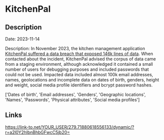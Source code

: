 # KitchenPal

## Description

Date: 2023-11-14

Description:
In November 2023, the kitchen management application <a href="https://restoreprivacy.com/hackers-claim-attack-on-general-electric-leak-data-samples/" target="_blank" rel="noopener">KitchenPal suffered a data breach that exposed 146k lines of data</a>. When contacted about the incident, KitchenPal advised the corpus of data came from a staging environment, although acknowledged it contained a small number of users for debugging purposes and included passwords that could not be used. Impacted data included almost 100k email addresses, names, geolocations and incomplete data on dates of birth, genders, height and weight, social media profile identifiers and bcrypt password hashes.


['Dates of birth', 'Email addresses', 'Genders', 'Geographic locations', 'Names', 'Passwords', 'Physical attributes', 'Social media profiles']

## Links

https://link-to.net/YOUR_USER/279.71880618556133/dynamic/?r=a2l0Y2hlbnBhbGFwcC5jb20=